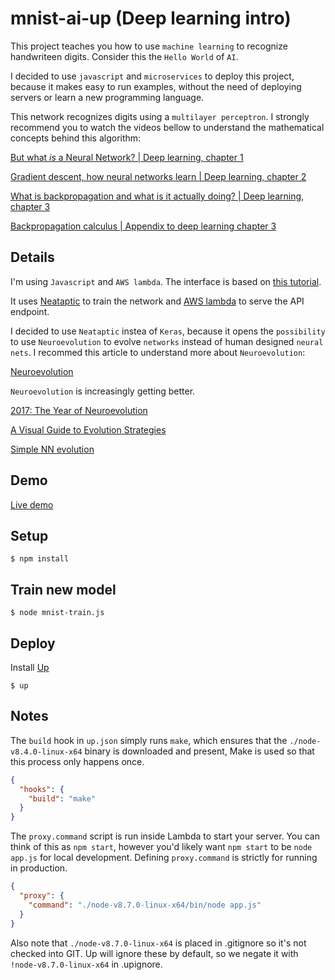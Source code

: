 # mnist-ai-up (Deep learning intro)

This project teaches you how to use `machine learning` to recognize handwriteen digits. Consider this the `Hello World` of `AI`.

I decided to use `javascript` and `microservices` to deploy this project, because it makes easy to run examples, without the need of deploying servers or learn a new programming language.

This network recognizes digits using a `multilayer perceptron`. I strongly recommend you to watch the videos bellow to understand the mathematical concepts behind this algorithm:

[But what *is* a Neural Network? | Deep learning, chapter 1](https://www.youtube.com/watch?v=aircAruvnKk)

[Gradient descent, how neural networks learn | Deep learning, chapter 2](https://www.youtube.com/watch?v=IHZwWFHWa-w)

[What is backpropagation and what is it actually doing? | Deep learning, chapter 3](https://www.youtube.com/watch?v=Ilg3gGewQ5U)

[Backpropagation calculus | Appendix to deep learning chapter 3](https://www.youtube.com/watch?v=tIeHLnjs5U8)

## Details

I'm using `Javascript` and `AWS lambda`. The interface is based on [this tutorial](https://github.com/llSourcell/how_to_deploy_a_keras_model_to_production).

It uses [Neataptic](https://github.com/wagenaartje/neataptic) to train the network and [AWS lambda](https://aws.amazon.com/lambda/) to serve the API endpoint.

I decided to use `Neataptic` instea of `Keras`, because it opens the `possibility` to use `Neuroevolution` to evolve `networks` instead of human designed `neural nets`. I recommed this article to understand more about `Neuroevolution`:

[Neuroevolution](https://www.oreilly.com/ideas/neuroevolution-a-different-kind-of-deep-learning)

`Neuroevolution` is increasingly getting better.

[2017: The Year of Neuroevolution](https://medium.com/@moocaholic/2017-the-year-of-neuroevolution-30e59ae8fe18)

[A Visual Guide to Evolution Strategies](http://blog.otoro.net/2017/10/29/visual-evolution-strategies/)

[Simple NN evolution](https://github.com/nathanrooy/evolving-simple-organisms)

## Demo

[Live demo](https://xzr0dc9xba.execute-api.us-west-2.amazonaws.com/development/mnist.html)

## Setup

```
$ npm install
```

## Train new model

```
$ node mnist-train.js
```

## Deploy

Install [Up](https://github.com/apex/up) 

```
$ up
```

## Notes

The `build` hook in `up.json` simply runs `make`, which ensures that the `./node-v8.4.0-linux-x64` binary is downloaded and present, Make is used so that this process only happens once.

```json
{
  "hooks": {
    "build": "make"
  }
}
```

The `proxy.command` script is run inside Lambda to start your server. You can think of this as `npm start`, however you'd likely want `npm start` to be `node app.js` for local development. Defining `proxy.command` is strictly for running in production.

```json
{
  "proxy": {
    "command": "./node-v8.7.0-linux-x64/bin/node app.js"
  }
}
```

Also note that `./node-v8.7.0-linux-x64` is placed in .gitignore so it's not checked into GIT. Up will ignore these by default, so we negate it with `!node-v8.7.0-linux-x64` in .upignore.
